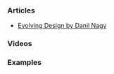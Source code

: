 
### Articles
- [Evolving Design by Danil Nagy](https://medium.com/generative-design/evolving-design-b0941a17b759)

### Videos

### Examples


